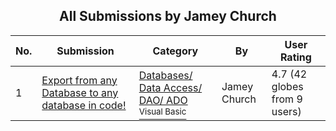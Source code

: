 ﻿<div align="center">

## All Submissions by Jamey Church

</div>

No.  | Submission | Category | By   | User Rating
---- | ---------- | -------- | ---- | -----------
1 | [Export from any Database to any database in code\!<br />](https://github.com/Planet-Source-Code/jamey-church-export-from-any-database-to-any-database-in-code__1-31286) | [Databases/ Data Access/ DAO/ ADO<br /><sup>Visual Basic</sup>](../ByCategory/databases-data-access-dao-ado__1-6.md) | Jamey Church | 4.7 (42 globes from 9 users)
